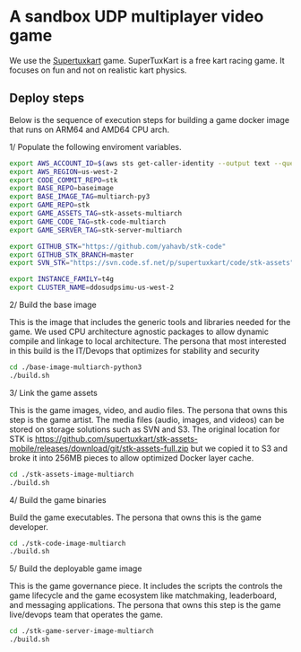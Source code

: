 # A sandbox UDP multiplayer video game 

We use the [Supertuxkart](https://supertuxkart.net/) game. SuperTuxKart is a free kart racing game. It focuses on fun and not on realistic kart physics. 

## Deploy steps
Below is the sequence of execution steps for building a game docker image that runs on ARM64 and AMD64 CPU arch.

1/ Populate the following enviroment variables. 

```bash
export AWS_ACCOUNT_ID=$(aws sts get-caller-identity --output text --query Account)
export AWS_REGION=us-west-2
export CODE_COMMIT_REPO=stk
export BASE_REPO=baseimage
export BASE_IMAGE_TAG=multiarch-py3
export GAME_REPO=stk
export GAME_ASSETS_TAG=stk-assets-multiarch
export GAME_CODE_TAG=stk-code-multiarch
export GAME_SERVER_TAG=stk-server-multiarch

export GITHUB_STK="https://github.com/yahavb/stk-code"
export GITHUB_STK_BRANCH=master
export SVN_STK="https://svn.code.sf.net/p/supertuxkart/code/stk-assets"

export INSTANCE_FAMILY=t4g
export CLUSTER_NAME=ddosudpsimu-us-west-2
```

2/ Build the base image

This is the image that includes the generic tools and libraries needed for the game. We used CPU architecture agnostic packages to allow dynamic compile and linkage to local architecture. The persona that most interested in this build is the IT/Devops that optimizes for stability and security

```bash
cd ./base-image-multiarch-python3
./build.sh
```

3/ Link the game assets 

This is the game images, video, and audio files. The persona that owns this step is the game artist. The media files (audio, images, and videos) can be stored on storage solutions such as SVN and S3. The original location for STK is https://github.com/supertuxkart/stk-assets-mobile/releases/download/git/stk-assets-full.zip but we copied it to S3 and broke it into 256MB pieces to allow optimized Docker layer cache.

```bash
cd ./stk-assets-image-multiarch
./build.sh
```

4/ Build the game binaries

Build the game executables. The persona that owns this is the game developer.

```bash
cd ./stk-code-image-multiarch
./build.sh
```

5/ Build the deployable game image

This is the game governance piece. It includes the scripts the controls the game lifecycle and the game ecosystem like matchmaking, leaderboard, and messaging applications. The persona that owns this step is the game live/devops team that operates the game.

```bash
cd ./stk-game-server-image-multiarch
./build.sh
```
